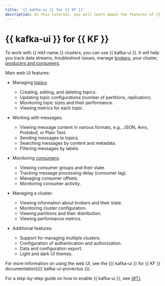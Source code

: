 ```yaml
---
title: '{{ kafka-ui }} for {{ KF }}'
description: In this tutorial, you will learn about the features of {{ kafka-ui }}, a web UI for {{ KF }}.
---
```


# {{ kafka-ui }} for {{ KF }}

To work with {{ mkf-name }} clusters, you can use {{ kafka-ui }}. It will help you track data streams, troubleshoot issues, manage [brokers](brokers.md), your cluster, [producers and consumers](producers-consumers.md).

Main web UI features:

* Managing [topics](topics.md#topics):
   * Creating, editing, and deleting topics.
   * Updating topic configurations (number of partitions, replication).
   * Monitoring topic sizes and their performance.
   * Viewing metrics for each topic.

* Working with messages:
   * Viewing message content in various formats, e.g., JSON, Avro, Protobuf, or Plain Text.
   * Sending messages to topics.
   * Searching messages by content and metadata.
   * Filtering messages by labels.

* Monitoring [consumers](producers-consumers.md):
   * Viewing consumer groups and their state.
   * Tracking message processing delay (consumer lag).
   * Managing consumer offsets.
   * Monitoring consumer activity.

* Managing a cluster:
   * Viewing information about brokers and their state.
   * Monitoring cluster configuration. 
   * Viewing partitions and their distribution.
   * Viewing performance metrics.

* Additional features:
   * Support for managing multiple clusters.
   * Configuration of authentication and authorization.
   * Data and configuration export.
   * Light and dark UI themes.

For more information on using the web UI, see the [{{ kafka-ui }} for {{ KF }} documentation]({{ kafka-ui-provectus }}).

For a step-by-step guide on how to enable {{ kafka-ui }}, see [{#T}](../operations/kafka-ui-enable.md).